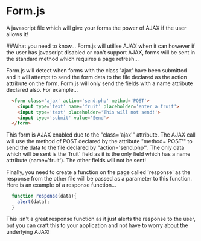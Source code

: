 # Form.js
A javascript file which will give your forms the power of AJAX if the user allows it!

##What you need to know...
Form.js will utilise AJAX when it can however if the user has javascript disabled or can't support AJAX, forms will be sent in the standard method which requires a page refresh...

Form.js will detect when forms with the class 'ajax' have been submitted and it will attempt to send the form data to the file declared as the action attribute on the form. Form.js will only send the fields with a name attribute declared also. For example...

```html
  <form class='ajax' action='send.php' method='POST'>
    <input type='text' name='fruit' placeholder='enter a fruit'>
    <input type='text' placeholder='This will not send!'>
    <input type='submit' value='Send'>
  </form>
```

This form is AJAX enabled due to the "class='ajax'" attribute. The AJAX call will use the method of POST declared by the attribute "method='POST'" to send the data to the file declared by "action='send.php'". The only data which will be sent is the 'fruit' field as it is the only field which has a name attribute (name='fruit'). The other fields will not be sent!

Finally, you need to create a function on the page called 'response' as the response from the other file will be passed as a parameter to this function. Here is an example of a response function...

``` javascript
  function response(data){
    alert(data);
  }
```

This isn't a great response function as it just alerts the response to the user, but you can craft this to your application and not have to worry about the underlying AJAX!

